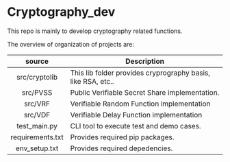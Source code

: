 # Cryptography_dev
This repo is mainly to develop cryptography related functions.

The overview of organization of projects are:

|   source   | Description |
|:----------:|-------------|
| src/cryptolib | This lib folder provides cryprography basis, like RSA, etc.. |
| src/PVSS | Public Verifiable Secret Share implementation. |
| src/VRF | Verifiable Random Function implementation |
| src/VDF | Verifiable Delay Function implementation |
| test_main.py| CLI tool to execute test and demo cases. |
| requirements.txt| Provides required pip packages. |
| env_setup.txt| Provides required depedencies. |